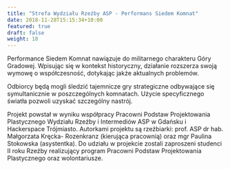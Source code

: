 ```yaml
---
title: "Strefa Wydziału Rzeźby ASP - Performans Siedem Komnat"
date: 2018-11-28T15:15:34+10:00
featured: true
draft: false
weight: 10
---
```


Performance Siedem Komnat nawiązuje do militarnego charakteru Góry Gradowej. Wpisując się w kontekst historyczny, działanie rozszerza swoją wymowę o współczesność, dotykając jakże aktualnych problemów.


Odbiorcy będą mogli śledzić tajemnicze gry strategiczne odbywające się symultanicznie w poszczególnych komnatach. Użycie specyficznego światła pozwoli uzyskać szczególny nastrój.


Projekt powstał w wyniku współpracy Pracowni Podstaw Projektowania Plastycznego Wydziału Rzeźby i Intermediów ASP w Gdańsku i Hackerspace Trójmiasto.
Autorkami projektu są rzeźbiarki:
prof. ASP dr hab. Małgorzata Kręcka- Rozenkranz (kierująca pracownią) oraz
mgr Paulina Stokowska (asystentka). Do udziału w projekcie zostali zaproszeni studenci II roku Rzeźby realizujący program Pracowni Podstaw Projektowania Plastycznego oraz wolontariusze.